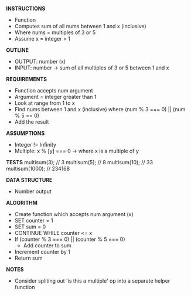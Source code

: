 **INSTRUCTIONS**
- Function
- Computes sum of all nums between 1 and x (inclusive)
- Where nums = multiples of 3 or 5
- Assume x = integer > 1

**OUTLINE**
- OUTPUT: number (x) 
- INPUT: number -> sum of all multiples of 3 or 5 between 1 and x 

**REQUIREMENTS**
- Function accepts num argument
- Argument = integer greater than 1
- Look at range from 1 to x
- Find nums between 1 and x (inclusive) where (num % 3 === 0) || (num % 5 == 0)
- Add the result

**ASSUMPTIONS**
- Integer != Infinity
- Multiple: x % [y] === 0 -> where x is a multiple of y

**TESTS**
multisum(3);       // 3
multisum(5);       // 8
multisum(10);      // 33
multisum(1000);    // 234168

**DATA STRUCTURE**
- Number output

**ALGORITHM**
- Create function which accepts num argument (x)
- SET counter = 1
- SET sum = 0
- CONTINUE WHILE counter <= x
- If (counter % 3 === 0) || (counter % 5 === 0) 
  - Add counter to sum
- Increment counter by 1
- Return sum

**NOTES**
- Consider spliting out 'is this a multiple' op into a separate helper function